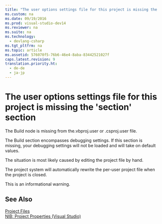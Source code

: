 ```yaml
---
title: "The user options settings file for this project is missing the &#39;section&#39; section"
ms.custom: na
ms.date: 09/19/2016
ms.prod: visual-studio-dev14
ms.reviewer: na
ms.suite: na
ms.technology: 
  - devlang-csharp
ms.tgt_pltfrm: na
ms.topic: article
ms.assetid: 576070f5-76b6-46e4-8aba-83442521027f
caps.latest.revision: 9
translation.priority.ht: 
  - de-de
  - ja-jp
---
```

# The user options settings file for this project is missing the &#39;section&#39; section
The Build node is missing from the.vbproj.user or .csproj.user file.  
  
 The Build section encompasses debugging settings. If this section is missing, your debugging settings will not be loaded and will take on default values.  
  
 The situation is most likely caused by editing the project file by hand.  
  
 The project system will automatically rewrite the per-user project file when the project is closed.  
  
 This is an informational warning.  
  
## See Also  
 [Project Files](../vs140/Project-Files.md)   
 [NIB: Project Properties (Visual Studio)](assetId:///eb4c97ed-f667-4850-98d0-6e2a4d21bbca)